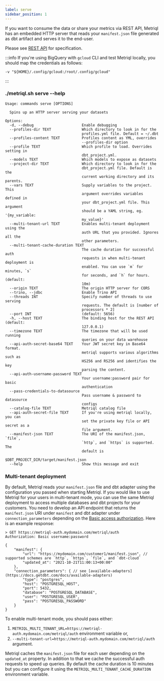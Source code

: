 ```yaml
---
label: serve
sidebar_position: 1
---
```


If you want to consume the data or share your metrics via REST API, Metriql has an embedded HTTP server that reads your `manifest.json` file generated as dbt artifact and serves it to the end-user.

Please see [REST API](/rest-api) for specification.

:::info
If you're using BigQuery with `gcloud` CLI and test Metriql locally, you should map the credentials as follows:

```
-v "${HOME}/.config/gcloud:/root/.config/gcloud"
```
:::

### ./metriql.sh serve --help
```shell
Usage: commands serve [OPTIONS]

  Spins up an HTTP server serving your datasets

Options:
  -d, --debug                      Enable debugging
  --profiles-dir TEXT              Which directory to look in for the
                                   profiles.yml file. Default = ~/.dbt
  --profiles-content TEXT          Profiles content as YML, overrides
                                   --profiles-dir option
  --profile TEXT                   Which profile to load. Overrides setting in
                                   dbt_project.yml.
  --models TEXT                    Which models to expose as datasets
  --project-dir TEXT               Which directory to look in for the
                                   dbt_project.yml file. Default is the
                                   current working directory and its parents.
  --vars TEXT                      Supply variables to the project. This
                                   argument overrides variables defined in
                                   your dbt_project.yml file. This argument
                                   should be a YAML string, eg. '{my_variable:
                                   my_value}'
  --multi-tenant-url TEXT          Enables multi-tenant deployment using the
                                   auth URL that you provided. Ignores all the
                                   other parameters.
  --multi-tenant-cache-duration TEXT
                                   The cache duration for successful auth
                                   requests in when multi-tenant deployment is
                                   enabled. You can use `m` for minutes, `s`
                                   for seconds, and `h` for hours. (default:
                                   10m)
  --origin TEXT                    The origin HTTP server for CORS
  --trino, --jdbc                  Enable Trino API
  --threads INT                    Specify number of threads to use serving
                                   requests. The default is [number of
                                   processors * 2]
  --port INT                       (default: 5656)
  -h, --host TEXT                  The binding host for the REST API (default:
                                   127.0.0.1)
  --timezone TEXT                  The timezone that will be used running
                                   queries on your data warehouse
  --api-auth-secret-base64 TEXT    Your JWT secret key in Base64 format.
                                   metriql supports various algorithms such as
                                   HS256 and RS256 and identifies the key
                                   parsing the content.
  --api-auth-username-password TEXT
                                   Your username:password pair for basic
                                   authentication
  --pass-credentials-to-datasource
                                   Pass username & password to datasource
                                   configs
  --catalog-file TEXT              Metriql catalog file
  --api-auth-secret-file TEXT      If you're using metriql locally, you can
                                   set the private key file or API secret as a
                                   file argument.
  --manifest-json TEXT             The URI of the manifest.json, `file`,
                                   `http`, and `https` is supported. The
                                   default is
                                   $DBT_PROJECT_DIR/target/manifest.json
  --help                           Show this message and exit
```

### Multi-tenant deployment

By default, Metriql reads your `manifest.json` file and dbt adapter using the configuration you passed when starting Metriql. If you would like to use Metriql for your users in multi-tenant mode, you can use the same Metriql deployment to access multiple databases and dbt projects for your customers. You need to develop an API endpoint that returns the `manifest.json` URI under `manifest` and dbt adapter under `connection_parameters` depending on the [Basic access authorization](https://en.wikipedia.org/wiki/Basic_access_authentication). Here is an example response:

```
> GET https://metriql-auth.mydomain.com/metriql/auth
Authorization: Basic username:password

{
    "manifest": {
        "url": "https://mydomain.com/customer1/manifest.json", // supported schemes are `http`, `https`, `file`, and `dbt-cloud`
        "updated_at": "2021-10-21T11:00:13+00:00"
    },
    "connection_parameters": { // see [available-adapters](https://docs.getdbt.com/docs/available-adapters)
        "type": "postgres",
        "host": "POSTGRESQL_HOST",
        "port": 5432,
        "database": "POSTGRESQL_DATABASE",
        "user": "POSTGRESQL_USER",
        "pass": "POSTGRESQL_PASSWORD"
    }
}
```

To enable multi-tenant mode, you should pass either:

1. `METRIQL_MULTI_TENANT_URL=https://metriql-auth.mydomain.com/metriql/auth` environment variable or,
2.  `--multi-tenant-url=https://metriql-auth.mydomain.com/metriql/auth` argument.

Metriql caches the `manifest.json` file for each user depending on the `updated_at` property. In addition to that we cache the successful auth requests to speed up queries. By default the cache duration is 10 minutes but you can configure it using the `METRIQL_MULTI_TENANT_CACHE_DURATION` environment variable.